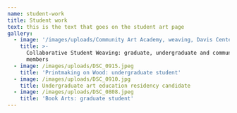 ```yaml
---
name: student-work
title: Student work
text: this is the text that goes on the student art page
gallery:
  - image: '/images/uploads/Community Art Academy, weaving, Davis Center copy.jpg'
    title: >-
      Collaborative Student Weaving: graduate, undergraduate and community
      members
  - image: /images/uploads/DSC_0915.jpeg
    title: 'Printmaking on Wood: undergraduate student'
  - image: /images/uploads/DSC_0910.jpg
    title: Undergraduate art education residency candidate
  - image: /images/uploads/DSC_0808.jpeg
    title: 'Book Arts: graduate student'
---
```



